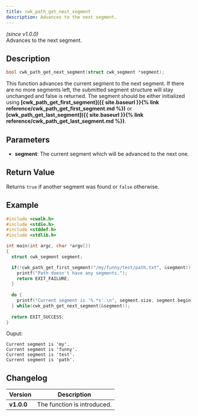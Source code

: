```yaml
---
title: cwk_path_get_next_segment
description: Advances to the next segment.
---
```


_(since v1.0.0)_  
Advances to the next segment.

## Description
```c
bool cwk_path_get_next_segment(struct cwk_segment *segment);
```

This function advances the current segment to the next segment. If there are no more segments left, the submitted segment structure will stay unchanged and false is returned. The segment should be either initialized using **[cwk_path_get_first_segment]({{ site.baseurl }}{% link reference/cwk_path_get_first_segment.md %})** or **[cwk_path_get_last_segment]({{ site.baseurl }}{% link reference/cwk_path_get_last_segment.md %})**.

## Parameters
 * **segment**: The current segment which will be advanced to the next one.

## Return Value
Returns ``true`` if another segment was found or ``false`` otherwise.

## Example
```c
#include <cwalk.h>
#include <stdio.h>
#include <stddef.h>
#include <stdlib.h>

int main(int argc, char *argv[])
{
  struct cwk_segment segment;

  if(!cwk_path_get_first_segment("/my/funny/test/path.txt", &segment)) {
    printf("Path doesn't have any segments.");
    return EXIT_FAILURE;
  }
  
  do {
    printf("Current segment is '%.*s'.\n", segment.size, segment.begin);
  } while(cwk_path_get_next_segment(&segment));
  
  return EXIT_SUCCESS;
}
```

Ouput:
```
Current segment is 'my'.
Current segment is 'funny'.
Current segment is 'test'.
Current segment is 'path'.
```

## Changelog

| Version    | Description                                            |
|------------|--------------------------------------------------------|
| **v1.0.0** | The function is introduced.                            |